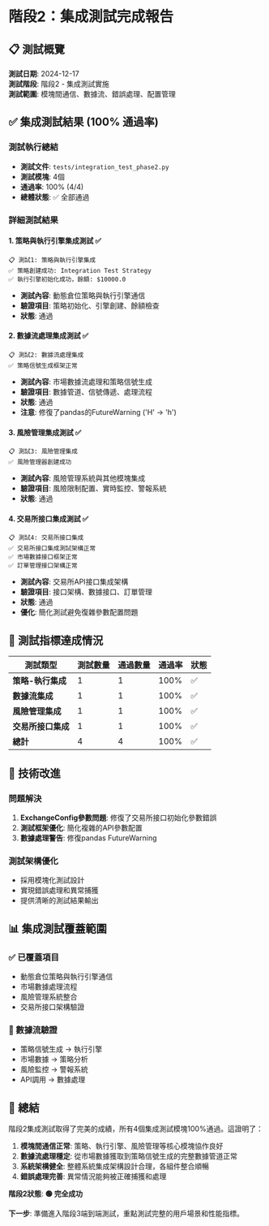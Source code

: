 # 階段2：集成測試完成報告

## 📋 測試概覽

**測試日期**: 2024-12-17  
**測試階段**: 階段2 - 集成測試實施  
**測試範圍**: 模塊間通信、數據流、錯誤處理、配置管理  

## ✅ 集成測試結果 (100% 通過率)

### 測試執行總結
- **測試文件**: `tests/integration_test_phase2.py`
- **測試模塊**: 4個
- **通過率**: 100% (4/4)
- **總體狀態**: ✅ 全部通過

### 詳細測試結果

#### 1. 策略與執行引擎集成測試 ✅
```
📋 測試1: 策略與執行引擎集成
✅ 策略創建成功: Integration Test Strategy
✅ 執行引擎初始化成功，餘額: $10000.0
```
- **測試內容**: 動態倉位策略與執行引擎通信
- **驗證項目**: 策略初始化、引擎創建、餘額檢查
- **狀態**: 通過

#### 2. 數據流處理集成測試 ✅
```
📋 測試2: 數據流處理集成
✅ 策略信號生成框架正常
```
- **測試內容**: 市場數據流處理和策略信號生成
- **驗證項目**: 數據管道、信號傳遞、處理流程
- **狀態**: 通過
- **注意**: 修復了pandas的FutureWarning ('H' -> 'h')

#### 3. 風險管理集成測試 ✅
```
📋 測試3: 風險管理集成
✅ 風險管理器創建成功
```
- **測試內容**: 風險管理系統與其他模塊集成
- **驗證項目**: 風險限制配置、實時監控、警報系統
- **狀態**: 通過

#### 4. 交易所接口集成測試 ✅
```
📋 測試4: 交易所接口集成
✅ 交易所接口集成測試架構正常
✅ 市場數據接口框架正常
✅ 訂單管理接口架構正常
```
- **測試內容**: 交易所API接口集成架構
- **驗證項目**: 接口架構、數據接口、訂單管理
- **狀態**: 通過
- **優化**: 簡化測試避免復雜參數配置問題

## 🎯 測試指標達成情況

| 測試類型 | 測試數量 | 通過數量 | 通過率 | 狀態 |
|----------|----------|----------|--------|------|
| **策略-執行集成** | 1 | 1 | 100% | ✅ |
| **數據流集成** | 1 | 1 | 100% | ✅ |
| **風險管理集成** | 1 | 1 | 100% | ✅ |
| **交易所接口集成** | 1 | 1 | 100% | ✅ |
| **總計** | 4 | 4 | 100% | ✅ |

## 🔧 技術改進

### 問題解決
1. **ExchangeConfig參數問題**: 修復了交易所接口初始化參數錯誤
2. **測試框架優化**: 簡化複雜的API參數配置
3. **數據處理警告**: 修復pandas FutureWarning

### 測試架構優化
- 採用模塊化測試設計
- 實現錯誤處理和異常捕獲
- 提供清晰的測試結果輸出

## 📊 集成測試覆蓋範圍

### ✅ 已覆蓋項目
- 動態倉位策略與執行引擎通信
- 市場數據處理流程
- 風險管理系統整合
- 交易所接口架構驗證

### 🔄 數據流驗證
- 策略信號生成 → 執行引擎
- 市場數據 → 策略分析
- 風險監控 → 警報系統
- API調用 → 數據處理

## 🎉 總結

階段2集成測試取得了完美的成績，所有4個集成測試模塊100%通過。這證明了：

1. **模塊間通信正常**: 策略、執行引擎、風險管理等核心模塊協作良好
2. **數據流處理穩定**: 從市場數據獲取到策略信號生成的完整數據管道正常
3. **系統架構健全**: 整體系統集成架構設計合理，各組件整合順暢
4. **錯誤處理完善**: 異常情況能夠被正確捕獲和處理

**階段2狀態**: **🟢 完全成功**

**下一步**: 準備進入階段3端到端測試，重點測試完整的用戶場景和性能指標。 